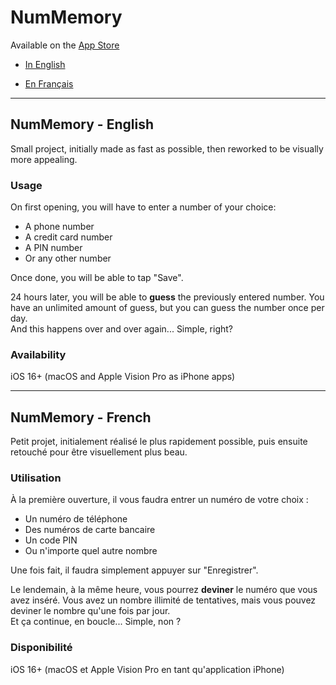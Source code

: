 # NumMemory

Available on the [App Store](https://apps.lumaa.fr/app/nummemory)

- [In English](#nummemory---english)

- [En Français](#nummemory---french)

---

## NumMemory - English

Small project, initially made as fast as possible, then reworked to be visually more appealing.

### Usage

On first opening, you will have to enter a number of your choice:

- A phone number
- A credit card number
- A PIN number
- Or any other number

Once done, you will be able to tap "Save".

24 hours later, you will be able to __guess__ the previously entered number. You have an unlimited amount of guess, but you can guess the number once per day.\
And this happens over and over again... Simple, right?

### Availability

iOS 16+
(macOS and Apple Vision Pro as iPhone apps)

---

## NumMemory - French

Petit projet, initialement réalisé le plus rapidement possible, puis ensuite retouché pour être visuellement plus beau.

### Utilisation

À la première ouverture, il vous faudra entrer un numéro de votre choix :

- Un numéro de téléphone
- Des numéros de carte bancaire
- Un code PIN
- Ou n'importe quel autre nombre

Une fois fait, il faudra simplement appuyer sur "Enregistrer".

Le lendemain, à la même heure, vous pourrez __deviner__ le numéro que vous avez inséré. Vous avez un nombre illimité de tentatives, mais vous pouvez deviner le nombre qu'une fois par jour.\
Et ça continue, en boucle... Simple, non ?

### Disponibilité

iOS 16+
(macOS et Apple Vision Pro en tant qu'application iPhone)
